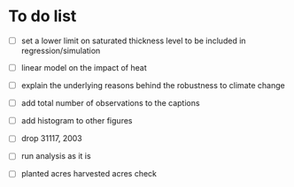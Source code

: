# To do list

+ [ ] set a lower limit on saturated thickness level to be included in regression/simulation
+ [ ] linear model on the impact of heat
+ [ ] explain the underlying reasons behind the robustness to climate change
+ [ ] add total number of observations to the captions
+ [ ] add histogram to other figures
+ [ ] drop 31117, 2003


+ [ ] run analysis as it is

+ [ ] planted acres harvested acres check